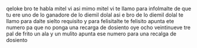 qeloke bro te habla mitel vi asi mimo mitel vi te llamo para infolmalte de que tu ere uno de lo ganadore de lo diemil dolal asi e bro de lo diemil dolal te llamo para dalte sielto requisito y para felisitalte te felisito apunta ete numero pa que no ponga una recarga de dosiento oye ocho veintinueve tre pal de frito un ala y un mulito apunta ese numero para una recalga de dosiento
